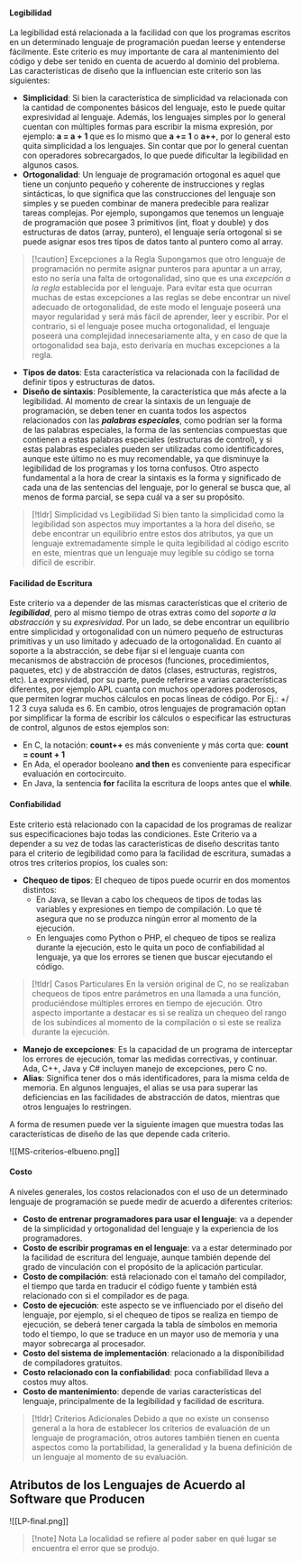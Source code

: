 
#### Legibilidad

La legibilidad está relacionada a la facilidad con que los programas escritos en un determinado lenguaje de programación puedan leerse y entenderse fácilmente. Este criterio es muy importante de cara al mantenimiento del código y debe ser tenido en cuenta de acuerdo al dominio del problema.
Las características de diseño que la influencian este criterio son las siguientes:

- **Simplicidad**: Si bien la característica de simplicidad va relacionada con la cantidad de componentes básicos del lenguaje, esto le puede quitar expresividad al lenguaje. Además, los lenguajes simples por lo general cuentan con múltiples formas para escribir la misma expresión, por ejemplo: **a = a + 1** que es lo mismo que **a += 1** o **a++**, por lo general esto quita simplicidad a los lenguajes. Sin contar que por lo general cuentan con operadores sobrecargados, lo que puede dificultar la legibilidad en algunos casos.
- **Ortogonalidad**: Un lenguaje de programación ortogonal es aquel que tiene un conjunto pequeño y coherente de instrucciones y reglas sintácticas, lo que significa que las construcciones del lenguaje son simples y se pueden combinar de manera predecible para realizar tareas complejas. Por ejemplo, supongamos que tenemos un lenguaje de programación que posee 3 primitivos (int, float y double) y dos estructuras de datos (array, puntero), el lenguaje sería ortogonal si se puede asignar esos tres tipos de datos tanto al puntero como al array.

>[!caution] Excepciones a la Regla
>Supongamos que otro lenguaje de programación no permite asignar punteros para apuntar a un array, esto no sería una falta de ortogonalidad, sino que es una *excepción a la regla* establecida por el lenguaje.
>Para evitar esta que ocurran muchas de estas excepciones a las reglas se debe encontrar un nivel adecuado de ortogonalidad, de este modo el lenguaje poseerá una mayor regularidad y será más fácil de aprender, leer y escribir. Por el contrario, si el lenguaje posee mucha ortogonalidad, el lenguaje poseerá una complejidad innecesariamente alta, y en caso de que la ortogonalidad sea baja, esto derivaría en muchas excepciones a la regla.

- **Tipos de datos**: Esta característica va relacionada con la facilidad de definir tipos y estructuras de datos.
- **Diseño de sintaxis**: Posiblemente, la característica que más afecte a la legibilidad. Al momento de crear la sintaxis de un lenguaje de programación, se deben tener en cuanta todos los aspectos relacionados con las ***palabras especiales***, como podrían ser la forma de las palabras especiales, la forma de las sentencias compuestas que contienen a estas palabras especiales (estructuras de control), y si estas palabras especiales pueden ser utilizadas como identificadores, aunque este último no es muy recomendable, ya que disminuye la legibilidad de los programas y los torna confusos. Otro aspecto fundamental a la hora de crear la sintaxis es la forma y significado de cada una de las sentencias del lenguaje, por lo general se busca que, al menos de forma parcial, se sepa cuál va a ser su propósito.

>[!tldr] Simplicidad vs Legibilidad
>Si bien tanto la simplicidad como la legibilidad son aspectos muy importantes a la hora del diseño, se debe encontrar un equilibrio entre estos dos atributos, ya que un lenguaje extremadamente simple le quita legibilidad al código escrito en este, mientras que un lenguaje muy legible su código se torna difícil de escribir.

#### Facilidad de Escritura

Este criterio va a depender de las mismas características que el criterio de ***legibilidad***, pero al mismo tiempo de otras extras como del *soporte a la abstracción* y su *expresividad*. Por un lado, se debe encontrar un equilibrio entre simplicidad y ortogonalidad con un número pequeño de estructuras primitivas y un uso limitado y adecuado de la ortogonalidad. En cuanto al soporte a la abstracción, se debe fijar si el lenguaje cuanta con mecanismos de abstracción de procesos (funciones, procedimientos, paquetes, etc) y de abstracción de datos (clases, estructuras, registros, etc).
La expresividad, por su parte, puede referirse a varias características diferentes, por ejemplo APL cuanta con muchos operadores poderosos, que permiten lograr muchos cálculos en pocas líneas de código. Por Ej.: +/ 1 2 3 cuya saluda es 6. En cambio, otros lenguajes de programación optan por simplificar la forma de escribir los cálculos o especificar las estructuras de control, algunos de estos ejemplos son:

- En C, la notación: **count++** es más conveniente y más corta que: **count = count + 1**
- En Ada, el operador booleano **and then** es conveniente para especificar evaluación en cortocircuito.
- En Java, la sentencia **for** facilita la escritura de loops antes que el **while**.

#### Confiabilidad

Este criterio está relacionado con la capacidad de los programas de realizar sus especificaciones bajo todas las condiciones. Este Criterio va a depender a su vez de todas las características de diseño descritas tanto para el criterio de legibilidad como para la facilidad de escritura, sumadas a otros tres criterios propios, los cuales son:

- **Chequeo de tipos**: El chequeo de tipos puede ocurrir en dos momentos distintos:
	- En Java, se llevan a cabo los chequeos de tipos de todas las variables y expresiones en tiempo de compilación. Lo que té asegura que no se produzca ningún error al momento de la ejecución.
	- En lenguajes como Python o PHP, el chequeo de tipos se realiza durante la ejecución, esto le quita un poco de confiabilidad al lenguaje, ya que los errores se tienen que buscar ejecutando el código.

>[!tldr] Casos Particulares
>En la versión original de C, no se realizaban chequeos de tipos entre parámetros en una llamada a una función, produciéndose múltiples errores en tiempo de ejecución.
>Otro aspecto importante a destacar es si se realiza un chequeo del rango de los subíndices al momento de la compilación o si este se realiza durante la ejecución.

- **Manejo de excepciones**: Es la capacidad de un programa de interceptar los errores de ejecución, tomar las medidas correctivas, y continuar. Ada, C++, Java y C# incluyen manejo de excepciones, pero C no.
 - **Alias**: Significa tener dos o más identificadores, para la misma celda de memoria. En algunos lenguajes, el alias se usa para superar las deficiencias en las facilidades de abstracción de datos, mientras que otros lenguajes lo restringen.

A forma de resumen puede ver la siguiente imagen que muestra todas las características de diseño de las que depende cada criterio.

![[MS-criterios-elbueno.png]]

#### Costo

A niveles generales, los costos relacionados con el uso de un determinado lenguaje de programación se puede medir de acuerdo a diferentes criterios:

- **Costo de entrenar programadores para usar el lenguaje**: va a depender de la simplicidad y ortogonalidad del lenguaje y la experiencia de los programadores.
- **Costo de escribir programas en el lenguaje**: va a estar determinado por la facilidad de escritura del lenguaje, aunque también depende del grado de vinculación con el propósito de la aplicación particular.
- **Costo de compilación**: está relacionado con el tamaño del compilador, el tiempo que tarda en traducir el código fuente y también está relacionado con si el compilador es de paga.
- **Costo de ejecución**: este aspecto se ve influenciado por el diseño del lenguaje, por ejemplo, si el chequeo de tipos se realiza en tiempo de ejecución, se deberá tener cargada la tabla de símbolos en memoria todo el tiempo, lo que se traduce en un mayor uso de memoria y una mayor sobrecarga al procesador.
- **Costo del sistema de implementación**: relacionado a la disponibilidad de compiladores gratuitos.
- **Costo relacionado con la confiabilidad**: poca confiabilidad lleva a costos muy altos.
- **Costo de mantenimiento**: depende de varias características del lenguaje, principalmente de la legibilidad y facilidad de escritura.

>[!tldr] Criterios Adicionales
>Debido a que no existe un consenso general a la hora de establecer los criterios de evaluación de un lenguaje de programación, otros autores también tienen en cuenta aspectos como la portabilidad, la generalidad y la buena definición de un lenguaje al momento de su evaluación.

## Atributos de los Lenguajes de Acuerdo al Software que Producen

![[LP-final.png]]

>[!note] Nota
>La localidad se refiere al poder saber en qué lugar se encuentra el error que se produjo.

